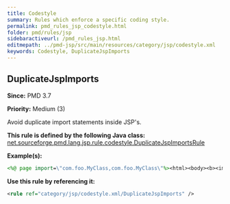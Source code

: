 ```yaml
---
title: Codestyle
summary: Rules which enforce a specific coding style.
permalink: pmd_rules_jsp_codestyle.html
folder: pmd/rules/jsp
sidebaractiveurl: /pmd_rules_jsp.html
editmepath: ../pmd-jsp/src/main/resources/category/jsp/codestyle.xml
keywords: Codestyle, DuplicateJspImports
---
```

## DuplicateJspImports

**Since:** PMD 3.7

**Priority:** Medium (3)

Avoid duplicate import statements inside JSP's.

**This rule is defined by the following Java class:** [net.sourceforge.pmd.lang.jsp.rule.codestyle.DuplicateJspImportsRule](https://github.com/pmd/pmd/blob/master/pmd-jsp/src/main/java/net/sourceforge/pmd/lang/jsp/rule/codestyle/DuplicateJspImportsRule.java)

**Example(s):**

``` jsp
<%@ page import=\"com.foo.MyClass,com.foo.MyClass\"%><html><body><b><img src=\"<%=Some.get()%>/foo\">xx</img>text</b></body></html>
```

**Use this rule by referencing it:**
``` xml
<rule ref="category/jsp/codestyle.xml/DuplicateJspImports" />
```

